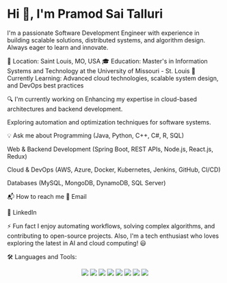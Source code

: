 <p align="center"> <h1>Hi 👋, I'm Pramod Sai Talluri</h1> </p>
I'm a passionate Software Development Engineer with experience in building scalable solutions, distributed systems, and algorithm design. Always eager to learn and innovate.

📍 Location: Saint Louis, MO, USA
🎓 Education: Master's in Information Systems and Technology at the University of Missouri - St. Louis
🌱 Currently Learning: Advanced cloud technologies, scalable system design, and DevOps best practices

🔍 I'm currently working on
Enhancing my expertise in cloud-based architectures and backend development.

Exploring automation and optimization techniques for software systems.

💡 Ask me about
Programming (Java, Python, C++, C#, R, SQL)

Web & Backend Development (Spring Boot, REST APIs, Node.js, React.js, Redux)

Cloud & DevOps (AWS, Azure, Docker, Kubernetes, Jenkins, GitHub, CI/CD)

Databases (MySQL, MongoDB, DynamoDB, SQL Server)

📬 How to reach me
📧 Email

🔗 LinkedIn

⚡ Fun fact
I enjoy automating workflows, solving complex algorithms, and contributing to open-source projects. Also, I'm a tech enthusiast who loves exploring the latest in AI and cloud computing! 😃

🛠️ Languages and Tools:
<p align="center"> <img src="https://img.shields.io/badge/Python-blue?style=flat&logo=python"> <img src="https://img.shields.io/badge/Java-orange?style=flat&logo=java"> <img src="https://img.shields.io/badge/React-61DAFB?style=flat&logo=react"> <img src="https://img.shields.io/badge/Node.js-green?style=flat&logo=node.js"> <img src="https://img.shields.io/badge/MySQL-blue?style=flat&logo=mysql"> <img src="https://img.shields.io/badge/AWS-orange?style=flat&logo=amazonaws"> <img src="https://img.shields.io/badge/Git-orange?style=flat&logo=git"> <img src="https://img.shields.io/badge/Jenkins-red?style=flat&logo=jenkins"> </p>
